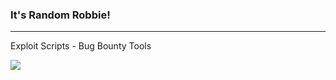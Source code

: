 ### It's Random Robbie!
---

Exploit Scripts - Bug Bounty Tools

<a href="https://twitter.com/random_robbie" ><img src="https://img.shields.io/twitter/follow/random_robbie.svg?style=social" /> </a>
